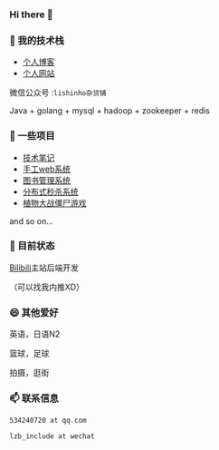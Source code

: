 ### Hi there 👋

### 🌱 我的技术栈

- [个人博客](https://blog.csdn.net/wannuoge4766)
- [个人网站](https://lishinho.top/)

微信公众号 :`lishinho杂货铺`

Java + golang + mysql + hadoop + zookeeper + redis

### 🤔 一些项目

- [技术笔记](https://github.com/lishinho/algorithm-coding)
- [手工web系统](https://github.com/lishinho/SCU_DB_WebSystemByJsp)
- [图书管理系统](https://github.com/lishinho/LMS1.0)
- [分布式秒杀系统](https://github.com/lishinho/dis-seckill)
- [植物大战僵尸游戏](https://github.com/lishinho/PVZ_windowsAPI)

and so on...

### 🔭 目前状态

[Bilibili](https://www.bilibili.com)主站后端开发

（可以找我内推XD）

### 😄 其他爱好

英语，日语N2

篮球，足球

拍摄，逛街

### 📫 联系信息

`534240720 at qq.com`

`lzb_include at wechat`



